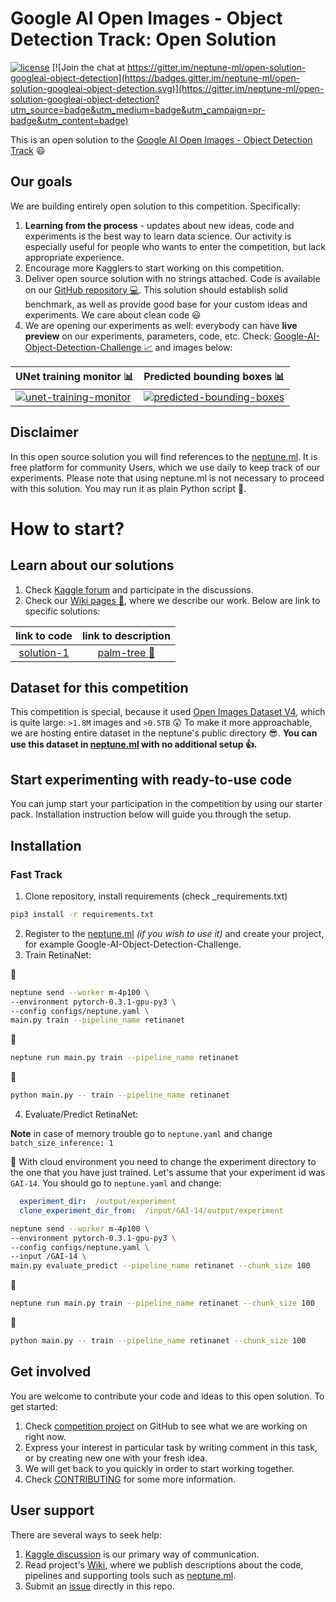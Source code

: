 # Google AI Open Images - Object Detection Track: Open Solution

[![license](https://img.shields.io/github/license/mashape/apistatus.svg?maxAge=2592000)](https://github.com/neptune-ml/open-solution-googleai-object-detection/blob/master/LICENSE)
[![Join the chat at https://gitter.im/neptune-ml/open-solution-googleai-object-detection](https://badges.gitter.im/neptune-ml/open-solution-googleai-object-detection.svg)](https://gitter.im/neptune-ml/open-solution-googleai-object-detection?utm_source=badge&utm_medium=badge&utm_campaign=pr-badge&utm_content=badge)

This is an open solution to the [Google AI Open Images - Object Detection Track](https://www.kaggle.com/c/google-ai-open-images-object-detection-track) :smiley:

## Our goals
We are building entirely open solution to this competition. Specifically:
1. **Learning from the process** - updates about new ideas, code and experiments is the best way to learn data science. Our activity is especially useful for people who wants to enter the competition, but lack appropriate experience.
1. Encourage more Kagglers to start working on this competition.
1. Deliver open source solution with no strings attached. Code is available on our [GitHub repository :computer:](https://github.com/neptune-ml/open-solution-googleai-object-detection). This solution should establish solid benchmark, as well as provide good base for your custom ideas and experiments. We care about clean code :smiley:
1. We are opening our experiments as well: everybody can have **live preview** on our experiments, parameters, code, etc. Check: [Google-AI-Object-Detection-Challenge :chart_with_upwards_trend:](https://app.neptune.ml/neptune-ml/Google-AI-Object-Detection-Challenge) and images below:

| UNet training monitor :bar_chart: | Predicted bounding boxes :bar_chart: |
|:---|:---|
|[![unet-training-monitor](https://gist.githubusercontent.com/kamil-kaczmarek/b3b939797fb39752c45fdadfedba3ed9/raw/19272701575bca235473adaabb7b7c54b2416a54/gai-1.png)](https://app.neptune.ml/-/dashboard/experiment/f945da64-6dd3-459b-94c5-58bc6a83f590)|[![predicted-bounding-boxes](https://gist.githubusercontent.com/kamil-kaczmarek/b3b939797fb39752c45fdadfedba3ed9/raw/19272701575bca235473adaabb7b7c54b2416a54/gai-2.png)](https://app.neptune.ml/-/dashboard/experiment/c779468e-d3f7-44b8-a3a4-43a012315708)|

## Disclaimer
In this open source solution you will find references to the [neptune.ml](https://neptune.ml). It is free platform for community Users, which we use daily to keep track of our experiments. Please note that using neptune.ml is not necessary to proceed with this solution. You may run it as plain Python script :snake:.

# How to start?
## Learn about our solutions
1. Check [Kaggle forum](https://www.kaggle.com/c/google-ai-open-images-object-detection-track/discussion/62895) and participate in the discussions.
1. Check our [Wiki pages :dolphin:](https://github.com/neptune-ml/open-solution-googleai-object-detection/wiki), where we describe our work. Below are link to specific solutions:

| link to code| link to description |
|:---:|:---:|
|[solution-1](https://github.com/neptune-ml/open-solution-googleai-object-detection/tree/solution-1)|[palm-tree :palm_tree:](https://github.com/neptune-ml/open-solution-googleai-object-detection/wiki/RetinaNet-with-sampler)|

## Dataset for this competition
This competition is special, because it used [Open Images Dataset V4](https://storage.googleapis.com/openimages/web/index.html), which is quite large: `>1.8M` images and `>0.5TB` :astonished: To make it more approachable, we are hosting entire dataset in the neptune's public directory :sunglasses:. **You can use this dataset in [neptune.ml](https://neptune.ml) with no additional setup :+1:.**

## Start experimenting with ready-to-use code
You can jump start your participation in the competition by using our starter pack. Installation instruction below will guide you through the setup.

## Installation
### Fast Track
1. Clone repository, install requirements (check _requirements.txt)

```bash
pip3 install -r requirements.txt
```

2. Register to the [neptune.ml](https://neptune.ml/login) _(if you wish to use it)_ and create your project, for example Google-AI-Object-Detection-Challenge.
3. Train RetinaNet:

:hamster:
```bash
neptune send --worker m-4p100 \
--environment pytorch-0.3.1-gpu-py3 \
--config configs/neptune.yaml \
main.py train --pipeline_name retinanet
```

:trident:
```bash
neptune run main.py train --pipeline_name retinanet
```

:snake:
```bash
python main.py -- train --pipeline_name retinanet
```

4. Evaluate/Predict RetinaNet:

**Note** in case of memory trouble go to `neptune.yaml` and change `batch_size_inference: 1`

:hamster:
With cloud environment you need to change the experiment directory to the one that you have just trained. Let's assume that your experiment id was `GAI-14`. You should go to `neptune.yaml` and change:

```yaml
  experiment_dir:  /output/experiment
  clone_experiment_dir_from:  /input/GAI-14/output/experiment
```

```bash
neptune send --worker m-4p100 \
--environment pytorch-0.3.1-gpu-py3 \
--config configs/neptune.yaml \
--input /GAI-14 \
main.py evaluate_predict --pipeline_name retinanet --chunk_size 100
```

:trident:
```bash
neptune run main.py train --pipeline_name retinanet --chunk_size 100
```

:snake:
```bash
python main.py -- train --pipeline_name retinanet --chunk_size 100
```

## Get involved
You are welcome to contribute your code and ideas to this open solution. To get started:
1. Check [competition project](https://github.com/neptune-ml/open-solution-googleai-object-detection/projects/1) on GitHub to see what we are working on right now.
1. Express your interest in particular task by writing comment in this task, or by creating new one with your fresh idea.
1. We will get back to you quickly in order to start working together.
1. Check [CONTRIBUTING](CONTRIBUTING.md) for some more information.

## User support
There are several ways to seek help:
1. [Kaggle discussion](https://www.kaggle.com/c/google-ai-open-images-object-detection-track/discussion/62895) is our primary way of communication.
1. Read project's [Wiki](https://github.com/neptune-ml/open-solution-googleai-object-detection/wiki), where we publish descriptions about the code, pipelines and supporting tools such as [neptune.ml](https://neptune.ml).
1. Submit an [issue]((https://github.com/neptune-ml/open-solution-googleai-object-detection/issues)) directly in this repo.

